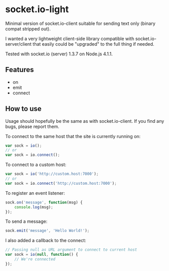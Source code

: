 # socket.io-light
Minimal version of socket.io-client suitable for sending text only (binary
compat stripped out).

I wanted a very lightweight client-side library compatible with
socket.io-server/client that easily could be "upgraded" to the full thing if
needed.

Tested with socket.io (server) 1.3.7 on Node.js 4.1.1.

## Features
* on
* emit
* connect

## How to use
Usage should hopefully be the same as with socket.io-client. If you find any
bugs, please report them.

To connect to the same host that the site is currently running on:
```javascript
var sock = io();
// or
var sock = io.connect();
```

To connect to a custom host:
```javascript
var sock = io('http://custom.host:7000');
// or
var sock = io.connect('http://custom.host:7000');
```

To register an event listener:
```javascript
sock.on('message', function(msg) {
    console.log(msg);
});
```

To send a message:
```javascript
sock.emit('message', 'Hello World!');
```

I also added a callback to the connect:
```javascript
// Passing null as URL argument to connect to current host
var sock = io(null, function() {
    // We're connected
});
